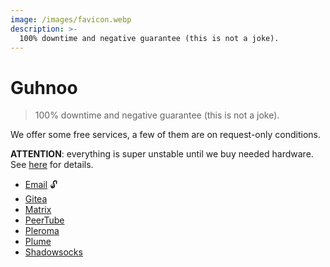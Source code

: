 ```yaml
---
image: /images/favicon.webp
description: >-
  100% downtime and negative guarantee (this is not a joke).
---
```


# Guhnoo

> 100% downtime and negative guarantee (this is not a joke).

We offer some free services, a few of them are on request-only conditions.

**ATTENTION**: everything is super unstable until we buy needed hardware. See
[here](/about/) for details.

- [Email](/how/email.md) :unlock:
- [Gitea](/how/gitea.md)
- [Matrix](/how/matrix.md)
- [PeerTube](/how/peertube.md)
- [Pleroma](/how/pleroma.md)
- [Plume](/how/plume.md)
- [Shadowsocks](/how/shadowsocks.md)